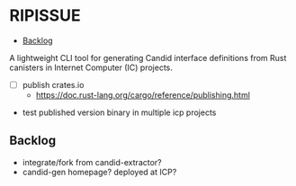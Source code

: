 # RIPISSUE

<!-- toc -->

- [Backlog](#backlog)

<!-- tocstop -->

A lightweight CLI tool for generating Candid interface definitions from Rust canisters in Internet Computer (IC) projects.

- [ ] publish crates.io
  - https://doc.rust-lang.org/cargo/reference/publishing.html
- test published version binary in multiple icp projects

## Backlog

- integrate/fork from candid-extractor?
- candid-gen homepage? deployed at ICP?
